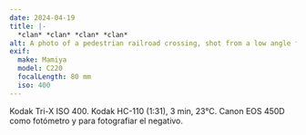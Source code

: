 ```yaml
---
date: 2024-04-19
title: |-
  *clan* *clan* *clan* *clan*
alt: A photo of a pedestrian railroad crossing, shot from a low angle facing upwards. A passing train is caught in the shot, creating a blur as it moves across the frame, partially covered by the pedestrian barriers and warning signs.
exif:
  make: Mamiya
  model: C220
  focalLength: 80 mm
  iso: 400
---
```

Kodak Tri-X ISO 400.
Kodak HC-110 (1:31), 3 min, 23°C.
Canon EOS 450D como fotómetro y para fotografiar el negativo.